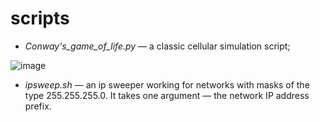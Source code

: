 # scripts

* _Conway's_game_of_life.py_ — a classic cellular simulation script;

 ![image](https://user-images.githubusercontent.com/67806773/165943784-307cd726-5874-4791-9c10-e7bd2c422df4.png)

* _ipsweep.sh_ — an ip sweeper working for networks with masks of the type 255.255.255.0. It takes one argument — the network IP address prefix.
